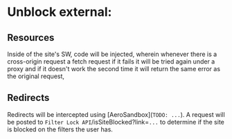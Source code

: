 # Unblock external:

## Resources

Inside of the site's SW, code will be injected, wherein whenever there is a cross-origin request a fetch request if it fails it will be tried again under a proxy and if it doesn't work the second time it will return the same error as the original request,

## Redirects

Redirects will be intercepted using \[AeroSandbox](`TODO: ...`). A request will be posted to `Filter Lock API`/isSiteBlocked?link=`...` to determine if the site is blocked on the filters the user has.
